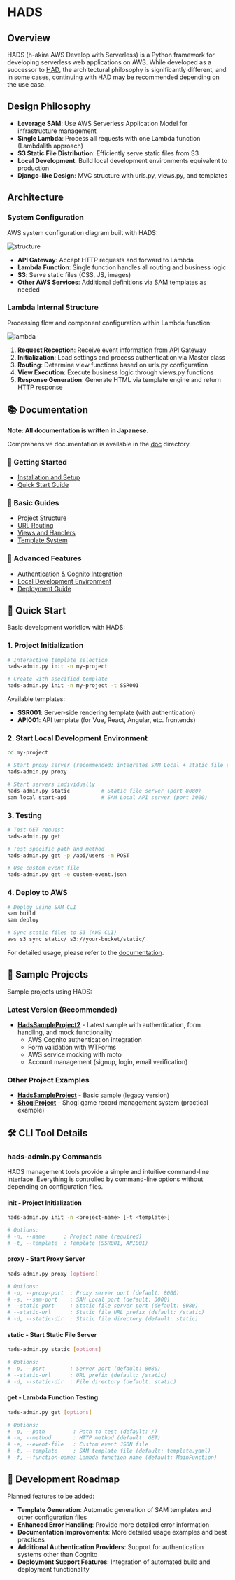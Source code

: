 # HADS

## Overview

HADS (h-akira AWS Develop with Serverless) is a Python framework for developing serverless web applications on AWS. While developed as a successor to [HAD](https://github.com/h-akira/had), the architectural philosophy is significantly different, and in some cases, continuing with HAD may be recommended depending on the use case.

## Design Philosophy

- **Leverage SAM**: Use AWS Serverless Application Model for infrastructure management
- **Single Lambda**: Process all requests with one Lambda function (Lambdalith approach)
- **S3 Static File Distribution**: Efficiently serve static files from S3
- **Local Development**: Build local development environments equivalent to production
- **Django-like Design**: MVC structure with urls.py, views.py, and templates

## Architecture

### System Configuration

AWS system configuration diagram built with HADS:

![structure](images/structure.png)

- **API Gateway**: Accept HTTP requests and forward to Lambda
- **Lambda Function**: Single function handles all routing and business logic
- **S3**: Serve static files (CSS, JS, images)
- **Other AWS Services**: Additional definitions via SAM templates as needed

### Lambda Internal Structure

Processing flow and component configuration within Lambda function:

![lambda](images/lambda_en.png)

1. **Request Reception**: Receive event information from API Gateway
2. **Initialization**: Load settings and process authentication via Master class
3. **Routing**: Determine view functions based on urls.py configuration
4. **View Execution**: Execute business logic through views.py functions
5. **Response Generation**: Generate HTML via template engine and return HTTP response

## 📚 Documentation

**Note: All documentation is written in Japanese.**

Comprehensive documentation is available in the [doc](./doc/README.md) directory.

### 🚀 Getting Started
- [Installation and Setup](./doc/installation.md)
- [Quick Start Guide](./doc/quickstart.md)

### 📖 Basic Guides
- [Project Structure](./doc/project-structure.md)
- [URL Routing](./doc/url-routing.md)
- [Views and Handlers](./doc/views-handlers.md)
- [Template System](./doc/templates.md)

### 🔧 Advanced Features
- [Authentication & Cognito Integration](./doc/authentication.md)
- [Local Development Environment](./doc/local-development.md)
- [Deployment Guide](./doc/deployment.md)

## 🚀 Quick Start

Basic development workflow with HADS:

### 1. Project Initialization
```bash
# Interactive template selection
hads-admin.py init -n my-project

# Create with specified template
hads-admin.py init -n my-project -t SSR001
```

Available templates:
- **SSR001**: Server-side rendering template (with authentication)
- **API001**: API template (for Vue, React, Angular, etc. frontends)

### 2. Start Local Development Environment
```bash
cd my-project

# Start proxy server (recommended: integrates SAM Local + static file server)
hads-admin.py proxy

# Start servers individually
hads-admin.py static          # Static file server (port 8080)
sam local start-api           # SAM Local API server (port 3000)
```

### 3. Testing
```bash
# Test GET request
hads-admin.py get

# Test specific path and method
hads-admin.py get -p /api/users -m POST

# Use custom event file
hads-admin.py get -e custom-event.json
```

### 4. Deploy to AWS
```bash
# Deploy using SAM CLI
sam build
sam deploy

# Sync static files to S3 (AWS CLI)
aws s3 sync static/ s3://your-bucket/static/
```

For detailed usage, please refer to the [documentation](./doc/README.md).

## 📁 Sample Projects

Sample projects using HADS:

### Latest Version (Recommended)
- **[HadsSampleProject2](../HadsSampleProject2/)** - Latest sample with authentication, form handling, and mock functionality
  - AWS Cognito authentication integration
  - Form validation with WTForms
  - AWS service mocking with moto
  - Account management (signup, login, email verification)

### Other Project Examples
- **[HadsSampleProject](../HadsSampleProject/)** - Basic sample (legacy version)
- **[ShogiProject](https://github.com/h-akira/ShogiProject)** - Shogi game record management system (practical example)

## 🛠️ CLI Tool Details

### hads-admin.py Commands

HADS management tools provide a simple and intuitive command-line interface. Everything is controlled by command-line options without depending on configuration files.

#### init - Project Initialization
```bash
hads-admin.py init -n <project-name> [-t <template>]

# Options:
# -n, --name      : Project name (required)
# -t, --template  : Template (SSR001, API001)
```

#### proxy - Start Proxy Server
```bash
hads-admin.py proxy [options]

# Options:
# -p, --proxy-port  : Proxy server port (default: 8000)
# -s, --sam-port    : SAM Local port (default: 3000)
# --static-port     : Static file server port (default: 8080)
# --static-url      : Static file URL prefix (default: /static)
# -d, --static-dir  : Static file directory (default: static)
```

#### static - Start Static File Server
```bash
hads-admin.py static [options]

# Options:
# -p, --port        : Server port (default: 8080)
# --static-url      : URL prefix (default: /static)
# -d, --static-dir  : File directory (default: static)
```

#### get - Lambda Function Testing
```bash
hads-admin.py get [options]

# Options:
# -p, --path         : Path to test (default: /)
# -m, --method       : HTTP method (default: GET)
# -e, --event-file   : Custom event JSON file
# -t, --template     : SAM template file (default: template.yaml)
# -f, --function-name: Lambda function name (default: MainFunction)
```

## 🔧 Development Roadmap

Planned features to be added:
- **Template Generation**: Automatic generation of SAM templates and other configuration files
- **Enhanced Error Handling**: Provide more detailed error information
- **Documentation Improvements**: More detailed usage examples and best practices
- **Additional Authentication Providers**: Support for authentication systems other than Cognito
- **Deployment Support Features**: Integration of automated build and deployment functionality
